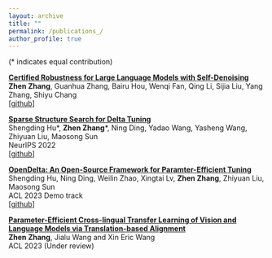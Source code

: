 ```yaml
---
layout: archive
title: ""
permalink: /publications_/
author_profile: true
---
```

(* indicates equal contribution)

**[Certified Robustness for Large Language Models with Self-Denoising
](https://arxiv.org/abs/2307.07171)** \
**Zhen Zhang**, Guanhua Zhang, Bairu Hou, Wenqi Fan, Qing Li, Sijia Liu, Yang Zhang, Shiyu Chang \
[[github](https://github.com/UCSB-NLP-Chang/SelfDenoise)]

**[Sparse Structure Search for Delta Tuning](https://openreview.net/forum?id=oOte_397Q4P&referrer=%5Bthe%20profile%20of%20Zhiyuan%20Liu%5D(%2Fprofile%3Fid%3D~Zhiyuan_Liu1))** \
Shengding Hu*, **Zhen Zhang**\*, Ning Ding, Yadao Wang, Yasheng Wang, Zhiyuan Liu, Maosong Sun \
NeurIPS 2022 \
[[github](https://github.com/thunlp/S3Delta)]

**[OpenDelta: An Open-Source Framework for Paramter-Efficient Tuning](https://arxiv.org/abs/2307.03084)** \
Shengding Hu, Ning Ding, Weilin Zhao, Xingtai Lv, **Zhen Zhang**, Zhiyuan Liu, Maosong Sun \
ACL 2023 Demo track \
[[github](https://github.com/thunlp/OpenDelta)]  

**[Parameter-Efficient Cross-lingual Transfer Learning of Vision and Language Models via Translation-based Alignment](https://namezhenzhang.github.io/files/Parameter_Efficient_Cross_Lingual_Transfer_of_Vision_and_Language_Models_via_Translation_based_Alignment.pdf)** \
**Zhen Zhang**, Jialu Wang and Xin Eric Wang \
ACL 2023 (Under review) 




<!-- 
{% if author.googlescholar %}
  You can also find my articles on <u><a href="{{author.googlescholar}}">my Google Scholar profile</a>.</u>
{% endif %}

{% include base_path %}

{% for post in site.publications reversed %}
  {% include archive-single.html %}
{% endfor %} -->
